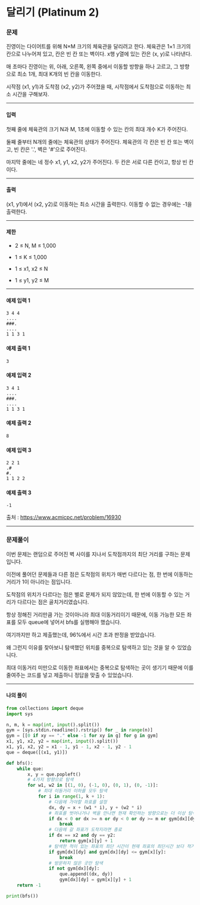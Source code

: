 # 달리기 (Platinum 2)

### 문제

진영이는 다이어트를 위해 N×M 크기의 체육관을 달리려고 한다. 체육관은 1×1 크기의 칸으로 나누어져 있고, 칸은 빈 칸 또는 벽이다. x행 y열에 있는 칸은 (x, y)로 나타낸다.   

매 초마다 진영이는 위, 아래, 오른쪽, 왼쪽 중에서 이동할 방향을 하나 고르고, 그 방향으로 최소 1개, 최대 K개의 빈 칸을 이동한다.   

시작점 (x1, y1)과 도착점 (x2, y2)가 주어졌을 때, 시작점에서 도착점으로 이동하는 최소 시간을 구해보자.    

---

#### 입력

첫째 줄에 체육관의 크기 N과 M, 1초에 이동할 수 있는 칸의 최대 개수 K가 주어진다.   

둘째 줄부터 N개의 줄에는 체육관의 상태가 주어진다. 체육관의 각 칸은 빈 칸 또는 벽이고, 빈 칸은 '.', 벽은 '#'으로 주어진다.   

마지막 줄에는 네 정수 x1, y1, x2, y2가 주어진다. 두 칸은 서로 다른 칸이고, 항상 빈 칸이다.   

---

#### 출력

(x1, y1)에서 (x2, y2)로 이동하는 최소 시간을 출력한다. 이동할 수 없는 경우에는 -1을 출력한다.   

---

#### 제한

* 2 ≤ N, M ≤ 1,000

* 1 ≤ K ≤ 1,000

* 1 ≤ x1, x2 ≤ N

* 1 ≤ y1, y2 ≤ M

---

#### 예제 입력 1
~~~
3 4 4
....
###.
....
1 1 3 1
~~~

#### 예제 출력 1
~~~
3
~~~

#### 예제 입력 2
~~~
3 4 1
....
###.
....
1 1 3 1
~~~

#### 예제 출력 2
~~~
8
~~~

#### 예제 입력 3
~~~
2 2 1
.#
#.
1 1 2 2
~~~

#### 예제 출력 3
~~~
-1
~~~

출처 : https://www.acmicpc.net/problem/16930

---

### 문제풀이

이번 문제는 랜덤으로 주어진 벽 사이를 지나서 도착점까지의 최단 거리를 구하는 문제입니다.   

이전에 풀어던 문제들과 다른 점은 도착점의 위치가 매번 다르다는 점, 한 번에 이동하는 거리가 1이 아니라는 점입니다.   

도착점의 위치가 다르다는 점은 별로 문제가 되지 않았는데, 한 번에 이동할 수 있는 거리가 다르다는 점은 골치거리였습니다.   

항상 정해진 거리만큼 가는 것이아니라 최대 이동거리이기 때문에, 이동 가능한 모든 좌표를 모두 queue에 넣어서 bfs를 실행해야 했습니다.   

여기까지만 하고 제출했는데, 96%에서 시간 초과 판정을 받았습니다.   

왜 그런지 이유를 찾아보니 탐색했던 위치를 중복으로 탐색하고 있는 것을 알 수 있었습니다.   

최대 이동거리 미만으로 이동한 좌표에서는 중복으로 탐색하는 곳이 생기기 때문에 이를 줄여주는 코드를 넣고 제출하니 정답을 맞출 수 있었습니다.   

---

#### 나의 풀이

~~~python
from collections import deque
import sys

n, m, k = map(int, input().split())
gym = [sys.stdin.readline().rstrip() for _ in range(n)]
gym = [[0 if xy == "." else -1 for xy in g] for g in gym]
x1, y1, x2, y2 = map(int, input().split())
x1, y1, x2, y2 = x1 - 1, y1 - 1, x2 - 1, y2 - 1 
que = deque([(x1, y1)])

def bfs():
    while que:
        x, y = que.popleft()
        # 4가지 방향으로 탐색
        for w1, w2 in [(1, 0), (-1, 0), (0, 1), (0, -1)]:
            # 최대 이동거리 이하를 모두 탐색
            for i in range(1, k + 1):
                # 다음에 가야할 좌표를 설정
                dx, dy = x + (w1 * i), y + (w2 * i)
                # 좌표를 벗어나거나 벽을 만나면 현재 확인하는 방향으로는 더 이상 탐색하지 않음
                if dx < 0 or dx >= n or dy < 0 or dy >= m or gym[dx][dy] == -1:
                    break
                # 다음에 갈 좌표가 도착지라면 종료
                if dx == x2 and dy == y2:
                    return gym[x][y] + 1
                # 탐색한 적이 있는 좌표의 최단 시간이 현재 좌표의 최단시간 보다 적거나 같다면 현재 방향 탐색 종료
                if gym[dx][dy] and gym[dx][dy] <= gym[x][y]:
                    break
                # 방문하지 않은 곳만 탐색
                if not gym[dx][dy]:
                    que.append((dx, dy))
                    gym[dx][dy] = gym[x][y] + 1
    return -1

print(bfs())
~~~
